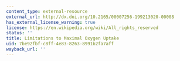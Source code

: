 ```yaml
---
content_type: external-resource
external_url: http://dx.doi.org/10.2165/00007256-199213020-00008
has_external_license_warning: true
license: https://en.wikipedia.org/wiki/All_rights_reserved
status: ''
title: Limitations to Maximal Oxygen Uptake
uid: 7be92fbf-c8ff-4e83-8263-8991b2fa7aff
wayback_url: ''
---
```

